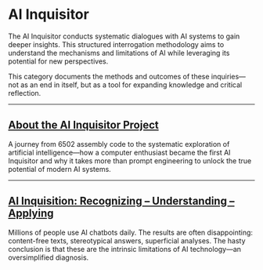 # AI Inquisitor

The AI Inquisitor conducts systematic dialogues with AI systems to gain deeper insights. This structured interrogation methodology aims to understand the mechanisms and limitations of AI while leveraging its potential for new perspectives.  

This category documents the methods and outcomes of these inquiries—not as an end in itself, but as a tool for expanding knowledge and critical reflection.


---

## [About the AI Inquisitor Project](./abouttheproject.md)

<!-- SEC-META
category: framework
tags: []
-->

A journey from 6502 assembly code to the systematic exploration of artificial intelligence—how a computer enthusiast became the first AI Inquisitor and why it takes more than prompt engineering to unlock the true potential of modern AI systems.


---

## [AI Inquisition: Recognizing – Understanding – Applying](./pitchdoc.md)

<!-- SEC-META
category: framework
tags:
- ethics
- science
- philosophy
- technology
-->

Millions of people use AI chatbots daily. The results are often disappointing: content-free texts, stereotypical answers, superficial analyses. The hasty conclusion is that these are the intrinsic limitations of AI technology—an oversimplified diagnosis.

<!-- DOC-META
category: navdoc
cuid2: cm7nsuq430000kwvfrru27c92
date: 2025-03-10 12:25
displaytitle: AI Inquisitor
doclang: en
index: '250310'
inquisitor: Martin Schlott
licence: CC BY-NC-ND 4.0
summary: The AI Inquisitor conducts systematic dialogues with AI systems to gain deeper
  insights. This structured interrogation methodology aims to understand the mechanisms
  and limitations of AI while leveraging its potential for new perspectives.
tags:
- ethics
- philosophy
- science
- technology
translatorai: chatgpt4o
-->